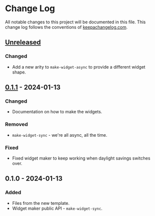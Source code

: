 # Change Log
All notable changes to this project will be documented in this file. This change log follows the conventions of [keepachangelog.com](http://keepachangelog.com/).

## [Unreleased]
### Changed
- Add a new arity to `make-widget-async` to provide a different widget shape.

## [0.1.1] - 2024-01-13
### Changed
- Documentation on how to make the widgets.

### Removed
- `make-widget-sync` - we're all async, all the time.

### Fixed
- Fixed widget maker to keep working when daylight savings switches over.

## 0.1.0 - 2024-01-13
### Added
- Files from the new template.
- Widget maker public API - `make-widget-sync`.

[Unreleased]: https://sourcehost.site/your-name/clojure-training-2024-extracurricular/compare/0.1.1...HEAD
[0.1.1]: https://sourcehost.site/your-name/clojure-training-2024-extracurricular/compare/0.1.0...0.1.1
